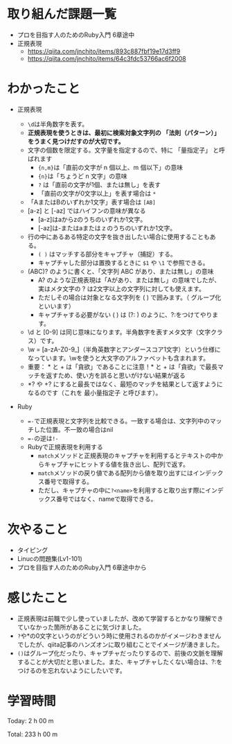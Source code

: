 # 取り組んだ課題一覧
- プロを目指す人のためのRuby入門 6章途中
- 正規表現
    - https://qiita.com/jnchito/items/893c887fbf19e17d3ff9
    - https://qiita.com/jnchito/items/64c3fdc53766ac6f2008

# わかったこと
- 正規表現
    - `\d`は半角数字を表す。
    - **正規表現を使うときは、最初に検索対象文字列の 「法則（パターン）」 をうまく見つけだすのが大切です。**
    - 文字の個数を限定する。文字量を指定するので、特に 「量指定子」 と呼ばれます
        - `{n,m}`は「直前の文字が n 個以上、m 個以下」の意味
        - `{n}`は「ちょうど n 文字」の意味
        - `?` は「直前の文字が1個、または無し」を表す
        - 「直前の文字が0文字以上」を表す場合は `*`
    - 「AまたはBのいずれか1文字」表す場合は `[AB]`
    - [a-z] と [-az] ではハイフンの意味が異なる
        - [a-z]はaからzのうちのいずれか1文字。
        - [-az]は-またはaまたはｚのうちのいずれか1文字。
    - 行の中にあるある特定の文字を抜き出したい場合に使用することもある。
        - `( )` はマッチする部分をキャプチャ（捕捉）する。
        - キャプチャした部分は置換するときに `$1` や `\1` で参照できる。
    - (ABC)? のように書くと、「文字列 ABC があり、または無し」の意味
        - A? のような正規表現は「Aがあり、または無し」の意味でしたが、実はメタ文字の ? は2文字以上の文字列に対しても使えます。
        - ただしその場合は対象となる文字列を ( ) で囲みます。（ グループ化 といいます）
        - キャプチャする必要がない ( ) は (?: ) のように、?:をつけてやります。
    - \d と [0-9] は同じ意味になります。半角数字を表すメタ文字（文字クラス）です。
    - \w = [a-zA-Z0-9_]（半角英数字とアンダースコア1文字）という仕様になっています。\wを使うと大文字のアルファベットも含まれます。
    - 重要： * と + は「貪欲」であることに注意！* と + は「貪欲」で最長マッチを返すため、使い方を誤ると思いがけない結果が返る
    - *? や +? にすると最長ではなく、最短のマッチを結果として返すようになるのです（これを 最小量指定子 と呼びます）。

- Ruby
    - `=-`で正規表現と文字列を比較できる。一致する場合は、文字列中のマッチした位置。不一致の場合はnil
    - `=-`の逆は`!-`
    - Rubyで正規表現を利用する
        - `match`メソッドと正規表現のキャプチャを利用するとテキストの中からキャプチャにヒットする値を抜き出し、配列で返す。
        - `match`メソッドの戻り値である配列から値を取り出すにはインデックス番号で取得する。
        - ただし、キャプチャの中に`?<name>`を利用すると取り出す際にインデックス番号ではなく、nameで取得できる。

# 次やること
- タイピング
- Linucの問題集(Lv1-101)
- プロを目指す人のためのRuby入門 6章途中から 

# 感じたこと
- 正規表現は前職で少し使っていましたが、改めて学習するとかなり理解できていなかった箇所があることに気づけました。
- `?`や*の0文字というのがどういう時に使用されるのかがイメージわきませんでしたが、qiita記事のハンズオンに取り組むことでイメージが湧きました。
- `()`はグループ化だったり、キャプチャだったりするので、前後の文脈を理解することが大切だと思いました。また、キャプチャしたくない場合は、?:をつけるのを忘れないようにしたいです。

# 学習時間
Today: 2 h 00 m

Total: 233 h 00 m










